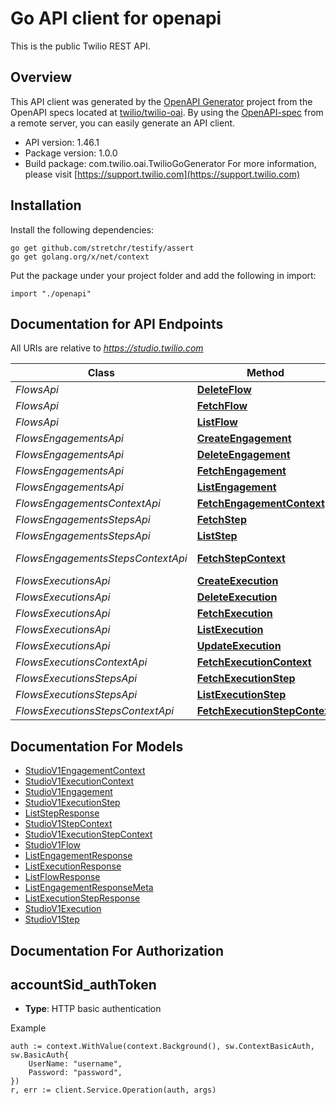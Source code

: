 # Go API client for openapi

This is the public Twilio REST API.

## Overview
This API client was generated by the [OpenAPI Generator](https://openapi-generator.tech) project from the OpenAPI specs located at [twilio/twilio-oai](https://github.com/twilio/twilio-oai/tree/main/spec).  By using the [OpenAPI-spec](https://www.openapis.org/) from a remote server, you can easily generate an API client.

- API version: 1.46.1
- Package version: 1.0.0
- Build package: com.twilio.oai.TwilioGoGenerator
For more information, please visit [https://support.twilio.com](https://support.twilio.com)

## Installation

Install the following dependencies:

```shell
go get github.com/stretchr/testify/assert
go get golang.org/x/net/context
```

Put the package under your project folder and add the following in import:

```golang
import "./openapi"
```

## Documentation for API Endpoints

All URIs are relative to *https://studio.twilio.com*

Class | Method | HTTP request | Description
------------ | ------------- | ------------- | -------------
*FlowsApi* | [**DeleteFlow**](docs/FlowsApi.md#deleteflow) | **Delete** /v1/Flows/{Sid} | 
*FlowsApi* | [**FetchFlow**](docs/FlowsApi.md#fetchflow) | **Get** /v1/Flows/{Sid} | 
*FlowsApi* | [**ListFlow**](docs/FlowsApi.md#listflow) | **Get** /v1/Flows | 
*FlowsEngagementsApi* | [**CreateEngagement**](docs/FlowsEngagementsApi.md#createengagement) | **Post** /v1/Flows/{FlowSid}/Engagements | 
*FlowsEngagementsApi* | [**DeleteEngagement**](docs/FlowsEngagementsApi.md#deleteengagement) | **Delete** /v1/Flows/{FlowSid}/Engagements/{Sid} | 
*FlowsEngagementsApi* | [**FetchEngagement**](docs/FlowsEngagementsApi.md#fetchengagement) | **Get** /v1/Flows/{FlowSid}/Engagements/{Sid} | 
*FlowsEngagementsApi* | [**ListEngagement**](docs/FlowsEngagementsApi.md#listengagement) | **Get** /v1/Flows/{FlowSid}/Engagements | 
*FlowsEngagementsContextApi* | [**FetchEngagementContext**](docs/FlowsEngagementsContextApi.md#fetchengagementcontext) | **Get** /v1/Flows/{FlowSid}/Engagements/{EngagementSid}/Context | 
*FlowsEngagementsStepsApi* | [**FetchStep**](docs/FlowsEngagementsStepsApi.md#fetchstep) | **Get** /v1/Flows/{FlowSid}/Engagements/{EngagementSid}/Steps/{Sid} | 
*FlowsEngagementsStepsApi* | [**ListStep**](docs/FlowsEngagementsStepsApi.md#liststep) | **Get** /v1/Flows/{FlowSid}/Engagements/{EngagementSid}/Steps | 
*FlowsEngagementsStepsContextApi* | [**FetchStepContext**](docs/FlowsEngagementsStepsContextApi.md#fetchstepcontext) | **Get** /v1/Flows/{FlowSid}/Engagements/{EngagementSid}/Steps/{StepSid}/Context | 
*FlowsExecutionsApi* | [**CreateExecution**](docs/FlowsExecutionsApi.md#createexecution) | **Post** /v1/Flows/{FlowSid}/Executions | 
*FlowsExecutionsApi* | [**DeleteExecution**](docs/FlowsExecutionsApi.md#deleteexecution) | **Delete** /v1/Flows/{FlowSid}/Executions/{Sid} | 
*FlowsExecutionsApi* | [**FetchExecution**](docs/FlowsExecutionsApi.md#fetchexecution) | **Get** /v1/Flows/{FlowSid}/Executions/{Sid} | 
*FlowsExecutionsApi* | [**ListExecution**](docs/FlowsExecutionsApi.md#listexecution) | **Get** /v1/Flows/{FlowSid}/Executions | 
*FlowsExecutionsApi* | [**UpdateExecution**](docs/FlowsExecutionsApi.md#updateexecution) | **Post** /v1/Flows/{FlowSid}/Executions/{Sid} | 
*FlowsExecutionsContextApi* | [**FetchExecutionContext**](docs/FlowsExecutionsContextApi.md#fetchexecutioncontext) | **Get** /v1/Flows/{FlowSid}/Executions/{ExecutionSid}/Context | 
*FlowsExecutionsStepsApi* | [**FetchExecutionStep**](docs/FlowsExecutionsStepsApi.md#fetchexecutionstep) | **Get** /v1/Flows/{FlowSid}/Executions/{ExecutionSid}/Steps/{Sid} | 
*FlowsExecutionsStepsApi* | [**ListExecutionStep**](docs/FlowsExecutionsStepsApi.md#listexecutionstep) | **Get** /v1/Flows/{FlowSid}/Executions/{ExecutionSid}/Steps | 
*FlowsExecutionsStepsContextApi* | [**FetchExecutionStepContext**](docs/FlowsExecutionsStepsContextApi.md#fetchexecutionstepcontext) | **Get** /v1/Flows/{FlowSid}/Executions/{ExecutionSid}/Steps/{StepSid}/Context | 


## Documentation For Models

 - [StudioV1EngagementContext](docs/StudioV1EngagementContext.md)
 - [StudioV1ExecutionContext](docs/StudioV1ExecutionContext.md)
 - [StudioV1Engagement](docs/StudioV1Engagement.md)
 - [StudioV1ExecutionStep](docs/StudioV1ExecutionStep.md)
 - [ListStepResponse](docs/ListStepResponse.md)
 - [StudioV1StepContext](docs/StudioV1StepContext.md)
 - [StudioV1ExecutionStepContext](docs/StudioV1ExecutionStepContext.md)
 - [StudioV1Flow](docs/StudioV1Flow.md)
 - [ListEngagementResponse](docs/ListEngagementResponse.md)
 - [ListExecutionResponse](docs/ListExecutionResponse.md)
 - [ListFlowResponse](docs/ListFlowResponse.md)
 - [ListEngagementResponseMeta](docs/ListEngagementResponseMeta.md)
 - [ListExecutionStepResponse](docs/ListExecutionStepResponse.md)
 - [StudioV1Execution](docs/StudioV1Execution.md)
 - [StudioV1Step](docs/StudioV1Step.md)


## Documentation For Authorization



## accountSid_authToken

- **Type**: HTTP basic authentication

Example

```golang
auth := context.WithValue(context.Background(), sw.ContextBasicAuth, sw.BasicAuth{
    UserName: "username",
    Password: "password",
})
r, err := client.Service.Operation(auth, args)
```

